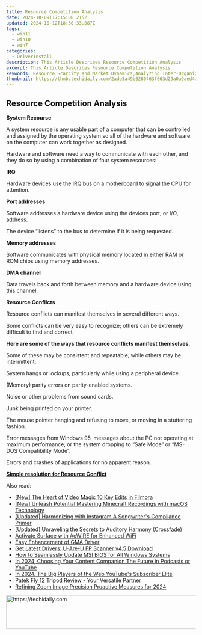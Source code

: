 ```yaml
---
title: Resource Competition Analysis
date: 2024-10-09T17:15:08.215Z
updated: 2024-10-12T18:50:33.087Z
tags:
  - win11
  - win10
  - win7
categories:
  - DriverInstall
description: This Article Describes Resource Competition Analysis
excerpt: This Article Describes Resource Competition Analysis
keywords: Resource Scarcity and Market Dynamics,Analyzing Inter-Organizational Conflicts in Limited Resources,Principles of Competitive Advantage Through Resource Allocation,Comparative Study of Resource Utilization Among Companies,Impact of Resource Availability on Business Performance,Strategic Management,Ecological and Economic Models of Resource Competition
thumbnail: https://thmb.techidaily.com/2ade3a49b6280463f663d29a0a9aed4a110f8560d1f316c09a570158c78fc956.jpg
---
```


## Resource Competition Analysis

**System Recourse**

 A system resource is any usable part of a computer that can be controlled and assigned by the operating system so all of the hardware and software on the computer can work together as designed.

 Hardware and software need a way to communicate with each other, and they do so by using a combination of four system resources:

**IRQ**

 Hardware devices use the IRQ bus on a motherboard to signal the CPU for attention.

**Port addresses**

 Software addresses a hardware device using the devices port, or I/O, address.

 The device “listens” to the bus to determine if it is being requested.

**Memory addresses**

 Software communicates with physical memory located in either RAM or ROM chips using memory addresses.

**DMA channel**

 Data travels back and forth between memory and a hardware device using this channel.

**Resource Conflicts**

Resource conflicts can manifest themselves in several different ways.

 Some conflicts can be very easy to recognize; others can be extremely difficult to find and correct,

 **Here are some of the ways that resource conflicts manifest themselves.**

 Some of these may be consistent and repeatable, while others may be intermittent:

System hangs or lockups, particularly while using a peripheral device.

(Memory) parity errors on parity-enabled systems.

Noise or other problems from sound cards.

Junk being printed on your printer.

 The mouse pointer hanging and refusing to move, or moving in a stuttering fashion.

 Error messages from Windows 95, messages about the PC not operating at maximum performance, or the system dropping to “Safe Mode” or “MS-DOS Compatibility Mode”.

Errors and crashes of applications for no apparent reason.

[**Simple resolution for Resource Conflict**](https://tools.techidaily.com/drivereasy/download/)

<ins class="adsbygoogle"
     style="display:block"
     data-ad-format="autorelaxed"
     data-ad-client="ca-pub-7571918770474297"
     data-ad-slot="1223367746"></ins>

<ins class="adsbygoogle"
     style="display:block"
     data-ad-client="ca-pub-7571918770474297"
     data-ad-slot="8358498916"
     data-ad-format="auto"
     data-full-width-responsive="true"></ins>

<span class="atpl-alsoreadstyle">Also read:</span>
<div><ul>
<li><a href="https://some-approaches.techidaily.com/new-the-heart-of-video-magic-10-key-edits-in-filmora/"><u>[New] The Heart of Video Magic 10 Key Edits in Filmora</u></a></li>
<li><a href="https://screen-mirroring-recording.techidaily.com/new-unleash-potential-mastering-minecraft-recordings-with-macos-technology/"><u>[New] Unleash Potential Mastering Minecraft Recordings with macOS Technology</u></a></li>
<li><a href="https://instagram-videos.techidaily.com/updated-harmonizing-with-instagram-a-songwriters-compliance-primer/"><u>[Updated] Harmonizing with Instagram A Songwriter's Compliance Primer</u></a></li>
<li><a href="https://some-approaches.techidaily.com/updated-unraveling-the-secrets-to-auditory-harmony-crossfade/"><u>[Updated] Unraveling the Secrets to Auditory Harmony (Crossfade)</u></a></li>
<li><a href="https://driver-install.techidaily.com/activate-surface-with-acwire-for-enhanced-wifi/"><u>Activate Surface with AcWIRE for Enhanced WiFi</u></a></li>
<li><a href="https://driver-install.techidaily.com/easy-enhancement-of-gma-driver/"><u>Easy Enhancement of GMA Driver</u></a></li>
<li><a href="https://driver-install.techidaily.com/get-latest-drivers-u-are-u-fp-scanner-v45-download/"><u>Get Latest Drivers: U-Are-U FP Scanner v4.5 Download</u></a></li>
<li><a href="https://driver-install.techidaily.com/how-to-seamlessly-update-msi-bios-for-all-windows-systems/"><u>How to Seamlessly Update MSI BIOS for All Windows Systems</u></a></li>
<li><a href="https://extra-resources.techidaily.com/in-2024-choosing-your-content-companion-the-future-in-podcasts-or-youtube/"><u>In 2024, Choosing Your Content Companion The Future in Podcasts or YouTube</u></a></li>
<li><a href="https://youtube-blog.techidaily.com/24-the-big-players-of-the-web-youtubes-subscriber-elite/"><u>In 2024, The Big Players of the Web YouTube's Subscriber Elite</u></a></li>
<li><a href="https://buynow-marvelous.techidaily.com/patek-fly-12-tripod-review-your-versatile-partner/"><u>Patek Fly 12 Tripod Review - Your Versatile Partner</u></a></li>
<li><a href="https://some-approaches.techidaily.com/refining-zoom-image-precision-proactive-measures-for-2024/"><u>Refining Zoom Image Precision Proactive Measures for 2024</u></a></li>
</ul></div>

<!-- affiliate ads begin -->
<a href="https://appsumo.8odi.net/c/5597632/2068412/7443" target="_top" id="2068412">
  <img src="//a.impactradius-go.com/display-ad/7443-2068412" border="0" alt="https://techidaily.com" width="728" height="90"/>
</a>
<img height="0" width="0" src="https://appsumo.8odi.net/i/5597632/2068412/7443" style="position:absolute;visibility:hidden;" border="0" />
<!-- affiliate ads end -->

